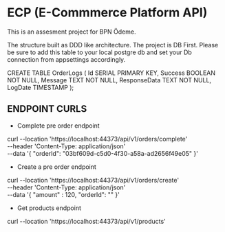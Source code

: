 # ECP (E-Commmerce Platform API)
This is an assesment project for BPN Ödeme.

The structure built as DDD like architecture. The project is DB First. Please be sure to add this table to your local postgre db and set your Db connection from appsettings accordingly. 

CREATE TABLE OrderLogs (
    Id SERIAL PRIMARY KEY,
    Success BOOLEAN NOT NULL,
    Message TEXT NOT NULL,
    ResponseData TEXT NOT NULL,
    LogDate TIMESTAMP
);

## ENDPOINT CURLS
* Complete pre order endpoint

curl --location 'https://localhost:44373/api/v1/orders/complete' \
--header 'Content-Type: application/json' \
--data '{
    "orderId": "03bf609d-c5d0-4f30-a58a-ad2656f49e05"
}'

* Create a pre order endpoint

curl --location 'https://localhost:44373/api/v1/orders/create' \
--header 'Content-Type: application/json' \
--data '{
    "amount" : 120,
    "orderId": ""
}'

* Get products endpoint

curl --location 'https://localhost:44373/api/v1/products'
